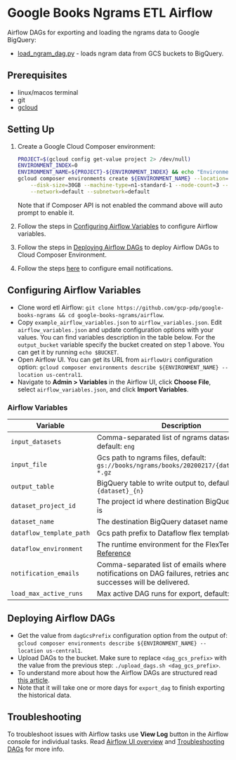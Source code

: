 # Google Books Ngrams ETL Airflow

Airflow DAGs for exporting and loading the ngrams data to Google BigQuery:

- [load_ngram_dag.py](dags/load_dag.py) - loads ngram data from GCS buckets to BigQuery.

## Prerequisites

* linux/macos terminal 
* git
* [gcloud](https://cloud.google.com/sdk/install)

## Setting Up

1. Create a Google Cloud Composer environment:

    ```bash
    PROJECT=$(gcloud config get-value project 2> /dev/null)
    ENVIRONMENT_INDEX=0
    ENVIRONMENT_NAME=${PROJECT}-${ENVIRONMENT_INDEX} && echo "Environment name is ${ENVIRONMENT_NAME}"
    gcloud composer environments create ${ENVIRONMENT_NAME} --location=us-central1 --zone=us-central1-a \
        --disk-size=30GB --machine-type=n1-standard-1 --node-count=3 --python-version=3 --image-version=composer-1.17.0-preview.5-airflow-2.0.1 \
        --network=default --subnetwork=default    
    ```
   
    Note that if Composer API is not enabled the command above will auto prompt to enable it.

2. Follow the steps in [Configuring Airflow Variables](#configuring-airflow-variables) to configure Airflow variables.
    
3. Follow the steps in [Deploying Airflow DAGs](#deploying-airflow-dags) 
to deploy Airflow DAGs to Cloud Composer Environment.
 
4. Follow the steps [here](https://cloud.google.com/composer/docs/how-to/managing/creating#notification) 
to configure email notifications.
   
## Configuring Airflow Variables

- Clone word etl Airflow: `git clone https://github.com/gcp-pdp/google-books-ngrams && cd google-books-ngrams/airflow`.
- Copy `example_airflow_variables.json` to `airflow_variables.json`. 
  Edit `airflow_variables.json` and update configuration options with your values. 
  You can find variables description in the table below. For the `output_bucket` variable 
  specify the bucket created on step 1 above. You can get it by running `echo $BUCKET`.
- Open Airflow UI. You can get its URL from `airflowUri` configuration option: 
  `gcloud composer environments describe ${ENVIRONMENT_NAME} --location us-central1`.
- Navigate to **Admin > Variables** in the Airflow UI, click **Choose File**, select `airflow_variables.json`, 
  and click **Import Variables**.
  
### Airflow Variables

| Variable | Description |
|---|---|
| `input_datasets` | Comma-separated list of ngrams datasets, default: `eng` |
| `input_file` | Gcs path to ngrams files, default: `gs://books/ngrams/books/20200217/{dataset}/{n}-*.gz` |
| `output_table` | BigQuery table to write output to, default: `{dataset}_{n}` |
| `dataset_project_id` | The project id where destination BigQuery dataset is |
| `dataset_name` | The destination BigQuery dataset name |
| `dataflow_template_path` | Gcs path prefix to Dataflow flex template |
| `dataflow_environment` | The runtime environment for the FlexTemplate job. [Reference](https://cloud.google.com/dataflow/docs/reference/rest/v1b3/projects.locations.flexTemplates/launch#FlexTemplateRuntimeEnvironment) |
| `notification_emails` | Comma-separated list of emails where notifications on DAG failures, retries and successes will be delivered. |
| `load_max_active_runs` | Max active DAG runs for export, default: `1` |
  
## Deploying Airflow DAGs

- Get the value from `dagGcsPrefix` configuration option from the output of:
  `gcloud composer environments describe ${ENVIRONMENT_NAME} --location us-central1`.
- Upload DAGs to the bucket. Make sure to replace `<dag_gcs_prefix>` with the value from the previous step:
  `./upload_dags.sh <dag_gcs_prefix>`.
- To understand more about how the Airflow DAGs are structured 
  read [this article](https://cloud.google.com/blog/products/data-analytics/ethereum-bigquery-how-we-built-dataset).
- Note that it will take one or more days for `export_dag` to finish exporting the historical data.

## Troubleshooting

To troubleshoot issues with Airflow tasks use **View Log** button in the Airflow console for individual tasks.
Read [Airflow UI overview](https://airflow.apache.org/docs/stable/ui.html) and 
[Troubleshooting DAGs](https://cloud.google.com/composer/docs/how-to/using/troubleshooting-dags) for more info. 
